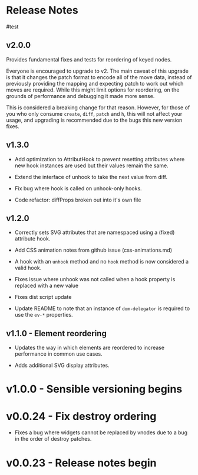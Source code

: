 # Release Notes
#test

## v2.0.0

  Provides fundamental fixes and tests for reordering of keyed nodes.

  Everyone is encouraged to upgrade to v2. The main caveat of this upgrade
  is that it changes the patch format to encode all of the move data,
  instead of previously providing the mapping and expecting patch to work
  out which moves are required. While this might limit options for
  reordering, on the grounds of performance and debugging it made more
  sense.

  This is considered a breaking change for that reason. However, for those
  of you who only consume `create`, `diff`, `patch` and `h`, this will
  not affect your usage, and upgrading is recommended due to the bugs this
  new version fixes.

## v1.3.0

  - Add optimization to AttributHook to prevent resetting attributes where
    new hook instances are used but their values remain the same.

  - Extend the interface of unhook to take the next value from diff.

  - Fix bug where hook is called on unhook-only hooks.

  - Code refactor: diffProps broken out into it's own file

## v1.2.0

  - Correctly sets SVG attributes that are namespaced using a (fixed)
    attribute hook.

  - Add CSS animation notes from github issue (css-animations.md)

  - A hook with an `unhook` method and no `hook` method is now considered a
    valid hook.

  - Fixes issue where unhook was not called when a hook property is replaced
    with a new value

  - Fixes dist script update

  - Update README to note that an instance of `dom-delegator` is required to
    use the `ev-*` properties.

## v1.1.0 - Element reordering

  - Updates the way in which elements are reordered to increase performance
    in common use cases.

  - Adds additional SVG display attributes.

# v1.0.0 - Sensible versioning begins

# v0.0.24 - Fix destroy ordering

  - Fixes a bug where widgets cannot be replaced by vnodes due to a bug in the
    order of destroy patches.

# v0.0.23 - Release notes begin
